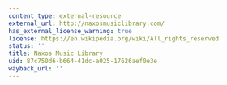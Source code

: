 ```yaml
---
content_type: external-resource
external_url: http://naxosmusiclibrary.com/
has_external_license_warning: true
license: https://en.wikipedia.org/wiki/All_rights_reserved
status: ''
title: Naxos Music Library
uid: 87c750d6-b664-41dc-a025-17626aef0e3e
wayback_url: ''
---
```

